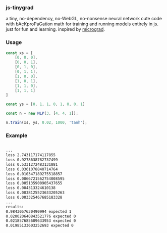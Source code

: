 ### js-tinygrad
a tiny, no-dependency, no-WebGL, no-nonsense neural network cute code with bAcKproPaGation math for training and running models entirely in js. just for fun and learning. inspired by [micrograd](https://github.com/karpathy/micrograd).


### Usage
```js
const xs = [
    [0, 0, 0],
    [0, 0, 1],
    [0, 1, 0],
    [0, 1, 1],
    [1, 0, 0],
    [1, 0, 1],
    [1, 1, 0],
    [1, 1, 1]
]

const ys = [0, 1, 1, 0, 1, 0, 0, 1]

const n = new MLP(3, [4, 4, 1]);

n.train(xs, ys, 0.02, 1000, 'tanh');
```


### Example
```bash

...
loss 2.743117174117855
loss 0.9278638782737499
loss 0.5331272483131881
loss 0.0361078840714764
loss 0.010347189275518857
loss 0.0066721562754008595
loss 0.005135900905437655
loss 0.004313324610138
loss 0.0038125523633205263
loss 0.003325467685183328
...
results:
0.9843057630490994 expected 1
0.020020640843521776 expected 0
0.021857685609633953 expected 0
0.01985133603252693 expected 0
```
